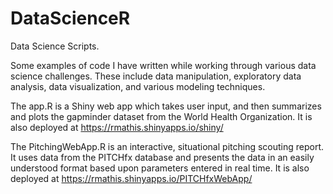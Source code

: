 # DataScienceR
Data Science Scripts.  

Some examples of code I have written while working through various data science challenges. These include data manipulation, exploratory data analysis, data visualization, and various modeling techniques.

The app.R is a Shiny web app which takes user input, and then summarizes and plots the gapminder dataset from the World Health Organization. It is also deployed at https://rmathis.shinyapps.io/shiny/

The PitchingWebApp.R is an interactive, situational pitching scouting report. It uses data from the PITCHfx database and presents the data in an easily understood format based upon parameters entered in real time. It is also deployed at https://rmathis.shinyapps.io/PITCHfxWebApp/
